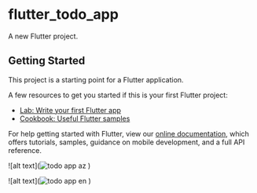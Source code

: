 # flutter_todo_app

A new Flutter project.

## Getting Started

This project is a starting point for a Flutter application.

A few resources to get you started if this is your first Flutter project:

- [Lab: Write your first Flutter app](https://flutter.dev/docs/get-started/codelab)
- [Cookbook: Useful Flutter samples](https://flutter.dev/docs/cookbook)

For help getting started with Flutter, view our
[online documentation](https://flutter.dev/docs), which offers tutorials,
samples, guidance on mobile development, and a full API reference.

![alt text](![todo app az](https://user-images.githubusercontent.com/91878561/190125225-f388e58b-95f3-45a2-b83c-43fbdb480cb2.jpg)
)

![alt text](![todo app en](https://user-images.githubusercontent.com/91878561/190125587-bcadf196-286b-45e3-acd9-755417a98207.jpg)
) 
